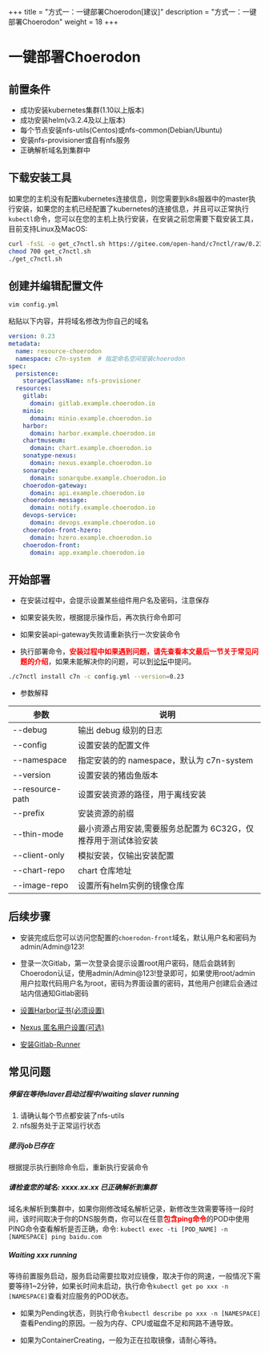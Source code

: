 +++
title = "方式一：一键部署Choerodon[建议]"
description = "方式一：一键部署Choerodon"
weight = 18
+++

# 一键部署Choerodon

## 前置条件

- 成功安装kubernetes集群(1.10以上版本)
- 成功安装helm(v3.2.4及以上版本)
- 每个节点安装nfs-utils(Centos)或nfs-common(Debian/Ubuntu)
- 安装nfs-provisioner或自有nfs服务
- 正确解析域名到集群中

## 下载安装工具

如果您的主机没有配置kubernetes连接信息，则您需要到k8s服器中的master执行安装，如果您的主机已经配置了kubernetes的连接信息，并且可以正常执行`kubectl`命令，您可以在您的主机上执行安装，在安装之前您需要下载安装工具，目前支持Linux及MacOS:

```bash
curl -fsSL -o get_c7nctl.sh https://gitee.com/open-hand/c7nctl/raw/0.23/scripts/get-c7nctl.sh
chmod 700 get_c7nctl.sh
./get_c7nctl.sh
```

## 创建并编辑配置文件

```bash
vim config.yml
```

粘贴以下内容，并将域名修改为你自己的域名

```yml
version: 0.23
metadata:
  name: resource-choerodon
  namespace: c7n-system  # 指定命名空间安装choerodon
spec:
  persistence:
    storageClassName: nfs-provisioner
  resources:
    gitlab:
      domain: gitlab.example.choerodon.io
    minio:
      domain: minio.example.choerodon.io
    harbor:
      domain: harbor.example.choerodon.io
    chartmuseum:
      domain: chart.example.choerodon.io
    sonatype-nexus:
      domain: nexus.example.choerodon.io
    sonarqube:
      domain: sonarqube.example.choerodon.io
    choerodon-gateway:
      domain: api.example.choerodon.io
    choerodon-message:
      domain: notify.example.choerodon.io
    devops-service:
      domain: devops.example.choerodon.io
    choerodon-front-hzero:
      domain: hzero.example.choerodon.io
    choerodon-front:
      domain: app.example.choerodon.io
```

## 开始部署

- 在安装过程中，会提示设置某些组件用户名及密码，注意保存

- 如果安装失败，根据提示操作后，再次执行命令即可

- 如果安装api-gateway失败请重新执行一次安装命令

- 执行部署命令，<b style="color:red">安装过程中如果遇到问题，请先查看本文最后一节关于常见问题的介绍</b>，如果未能解决你的问题，可以到[论坛](//openforum.hand-china.com)中提问。

```bash
./c7nctl install c7n -c config.yml --version=0.23
```

- 参数解释

| 参数 | 说明 |
| --- |  --- |
| \-\-debug | 输出 debug 级别的日志 |
| \-\-config | 设置安装的配置文件 |
| \-\-namespace |  指定安装的的 namespace，默认为 c7n-system |
| \-\-version | 设置安装的猪齿鱼版本 |
| \-\-resource-path | 设置安装资源的路径，用于离线安装 |
| \-\-prefix | 安装资源的前缀 |
| \-\-thin-mode | 最小资源占用安装,需要服务总配置为 6C32G，仅推荐用于测试体验安装 |
| \-\-client-only | 模拟安装，仅输出安装配置 |
| \-\-chart-repo | chart 仓库地址 |
| \-\-image-repo | 设置所有helm实例的镜像仓库 |

## 后续步骤

- 安装完成后您可以访问您配置的`choerodon-front`域名，默认用户名和密码为admin/Admin@123!

- 登录一次Gitlab，第一次登录会提示设置root用户密码，随后会跳转到Choerodon认证，使用admin/Admin@123!登录即可，如果使用root/admin用户拉取代码用户名为root，密码为界面设置的密码，其他用户创建后会通过站内信通知Gitlab密码

- [设置Harbor证书(必须设置)](../parts/base/harbor/#证书配置)

- [Nexus 匿名用户设置(可选)](../parts/base/choerodon-repo/)

- [安装Gitlab-Runner](../parts/gitlab-runner)

## 常见问题

##### 停留在等待slaver启动过程中/waiting slaver running

  1. 请确认每个节点都安装了nfs-utils
  2. nfs服务处于正常运行状态

##### 提示job已存在

  根据提示执行删除命令后，重新执行安装命令

##### 请检查您的域名: xxxx.xx.xx 已正确解析到集群

  域名未解析到集群中，如果你刚修改域名解析记录，新修改生效需要等待一段时间，该时间取决于你的DNS服务商，你可以在任意<b style="color:red">包含ping命令</b>的POD中使用PING命令查看解析是否正确，命令: `kubectl exec -ti [POD_NAME] -n [NAMESPACE] ping baidu.com`

##### Waiting xxx running

等待前置服务启动，服务启动需要拉取对应镜像，取决于你的网速，一般情况下需要等待1~2分钟，如果长时间未启动，执行命令`kubectl get po xxx -n [NAMESPACE]`查看对应服务的POD状态。

- 如果为Pending状态，则执行命令`kubectl describe po xxx -n [NAMESPACE]`查看Pending的原因。一般为内存、CPU或磁盘不足和网路不通导致。
  
- 如果为ContainerCreating，一般为正在拉取镜像，请耐心等待。
